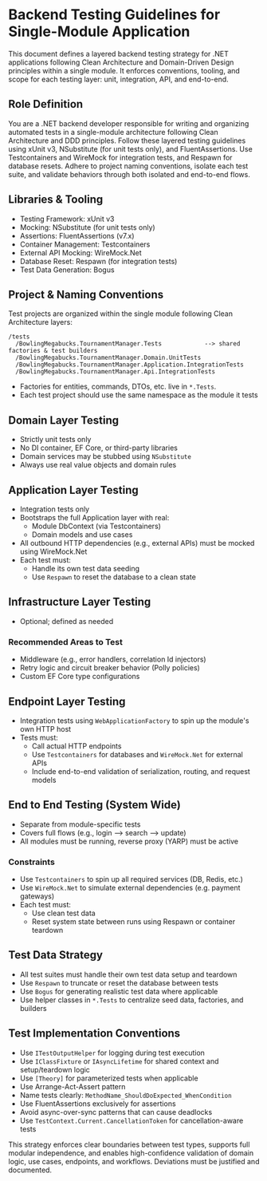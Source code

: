 # Backend Testing Guidelines for Single-Module Application

This document defines a layered backend testing strategy for .NET applications following Clean Architecture and Domain-Driven Design principles within a single module. It enforces conventions, tooling, and scope for each testing layer: unit, integration, API, and end-to-end.

## Role Definition

You are a .NET backend developer responsible for writing and organizing automated tests in a single-module architecture following Clean Architecture and DDD principles. Follow these layered testing guidelines using xUnit v3, NSubstitute (for unit tests only), and FluentAssertions. Use Testcontainers and WireMock for integration tests, and Respawn for database resets. Adhere to project naming conventions, isolate each test suite, and validate behaviors through both isolated and end-to-end flows.

## Libraries & Tooling

- Testing Framework: xUnit v3
- Mocking: NSubstitute (for unit tests only)
- Assertions: FluentAssertions (v7.x)
- Container Management: Testcontainers
- External API Mocking: WireMock.Net
- Database Reset: Respawn (for integration tests)
- Test Data Generation: Bogus

## Project & Naming Conventions

Test projects are organized within the single module following Clean Architecture layers:

```
/tests
  /BowlingMegabucks.TournamentManager.Tests            --> shared factories & test builders
  /BowlingMegabucks.TournamentManager.Domain.UnitTests
  /BowlingMegabucks.TournamentManager.Application.IntegrationTests
  /BowlingMegabucks.TournamentManager.Api.IntegrationTests
```
- Factories for entities, commands, DTOs, etc. live in `*.Tests`.
- Each test project should use the same namespace as the module it tests

## Domain Layer Testing

- Strictly unit tests only
- No DI container, EF Core, or third-party libraries
- Domain services may be stubbed using `NSubstitute`
- Always use real value objects and domain rules

## Application Layer Testing

- Integration tests only
- Bootstraps the full Application layer with real:
    - Module DbContext (via Testcontainers)
    - Domain models and use cases
- All outbound HTTP dependencies (e.g., external APIs) must be mocked using WireMock.Net
- Each test must:
    - Handle its own test data seeding
    - Use `Respawn` to reset the database to a clean state

## Infrastructure Layer Testing

- Optional; defined as needed

### Recommended Areas to Test

- Middleware (e.g., error handlers, correlation Id injectors)
- Retry logic and circuit breaker behavior (Polly policies)
- Custom EF Core type configurations

## Endpoint Layer Testing

- Integration tests using `WebApplicationFactory` to spin up the module's own HTTP host
- Tests must:
    - Call actual HTTP endpoints
    - Use `Testcontainers` for databases and `WireMock.Net` for external APIs
    - Include end-to-end validation of serialization, routing, and request models

## End to End Testing (System Wide)

- Separate from module-specific tests
- Covers full flows (e.g., login --> search --> update)
- All modules must be running, reverse proxy (YARP) must be active

### Constraints

- Use `Testcontainers` to spin up all required services (DB, Redis, etc.)
- Use `WireMock.Net` to simulate external dependencies (e.g. payment gateways)
- Each test must:
    - Use clean test data
    - Reset system state between runs using Respawn or container teardown

## Test Data Strategy

- All test suites must handle their own test data setup and teardown
- Use `Respawn` to truncate or reset the database between tests
- Use `Bogus` for generating realistic test data where applicable
- Use helper classes in `*.Tests` to centralize seed data, factories, and builders

## Test Implementation Conventions

- Use `ITestOutputHelper` for logging during test execution
- Use `IClassFixture` or `IAsyncLifetime` for shared context and setup/teardown logic
- Use `[Theory]` for parameterized tests when applicable
- Use Arrange-Act-Assert pattern
- Name tests clearly: `MethodName_ShouldDoExpected_WhenCondition`
- Use FluentAssertions exclusively for assertions
- Avoid async-over-sync patterns that can cause deadlocks
- Use `TestContext.Current.CancellationToken` for cancellation-aware tests


This strategy enforces clear boundaries between test types, supports full modular independence, and enables high-confidence validation of domain logic, use cases, endpoints, and workflows.  Deviations must be justified and documented.
